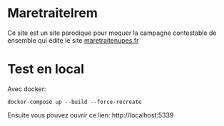 # Maretraitelrem

Ce site est un site parodique pour moquer la campagne contestable de ensemble qui édite le site [maretraitenupes.fr](https://www.maretraitenupes.fr)

# Test en local

Avec docker:

```shell
docker-compose up --build --force-recreate
```

Ensuite vous pouvez ouvrir ce lien: http://localhost:5339
